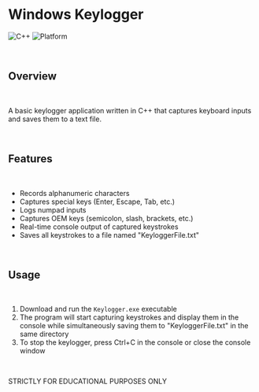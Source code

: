 # Windows Keylogger


![C++](https://img.shields.io/badge/C++-17-blue.svg)
![Platform](https://img.shields.io/badge/Platform-Windows-brightgreen.svg)

<br>

## Overview

<br>

A basic keylogger application written in C++ that captures keyboard inputs and saves them to a text file.

<br>

## Features

<br>

- Records alphanumeric characters
- Captures special keys (Enter, Escape, Tab, etc.)
- Logs numpad inputs
- Captures OEM keys (semicolon, slash, brackets, etc.)
- Real-time console output of captured keystrokes
- Saves all keystrokes to a file named "KeyloggerFile.txt"

<br>

## Usage

<br>

1. Download and run the `Keylogger.exe` executable
2. The program will start capturing keystrokes and display them in the console while simultaneously saving them to "KeyloggerFile.txt" in the same directory
3. To stop the keylogger, press Ctrl+C in the console or close the console window

<br>

STRICTLY FOR EDUCATIONAL PURPOSES ONLY
